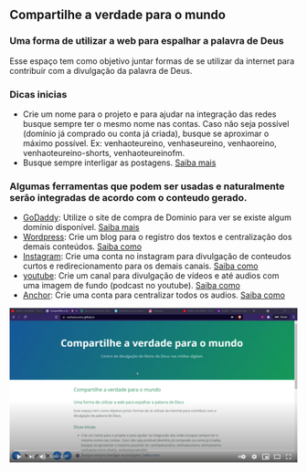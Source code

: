 ## Compartilhe a verdade para o mundo

### Uma forma de utilizar a web para espalhar a palavra de Deus
Esse espaço tem como objetivo juntar formas de se utilizar da internet para contribuir com a divulgação da palavra de Deus.

### Dicas inicias
* Crie um nome para o projeto e para ajudar na integração das redes busque sempre ter o mesmo nome nas contas. Caso não seja possível (domínio já comprado ou conta já criada), busque se aproximar o máximo possível. Ex: venhaoteureino, venhaseureino, venhaoreino, venhaoteureino-shorts, venhaoteureinofm.
* Busque sempre interligar as postagens. [Saiba mais](https://jonatasemidio.github.io/venhaoteureino/content-link)

### Algumas ferramentas que podem ser usadas e naturalmente serão integradas de acordo com o conteudo gerado.
- [GoDaddy](https://pt.godaddy.com/): Utilize o site de compra de Dominio para ver se existe algum domínio disponível. [Saiba mais](https://venhateureino.github.io/godaddy-howto)
- [Wordpress](https://wordpress.com): Crie um blog para o registro dos textos e centralização dos demais conteúdos. [Saiba como](https://venhateureino.github.io/wordpress-howto)
- [Instagram](https://www.instagram.com/): Crie uma conta no instagram para divulgação de conteudos curtos e redirecionamento para os demais canais. [Saiba como](https://venhateureino.github.io/instagram-howto)
- [youtube](https://www.youtube.com/): Crie um canal para divulgação de vídeos e até audios com uma imagem de fundo (podcast no youtube). [Saiba como](https://venhateureino.github.io/youtube-howto)
- [Anchor](https://anchor.fm/): Crie uma conta para centralizar todos os audios. [Saiba como](https://venhateureino.github.io/anchor-howto)

[![Link para o vídeo de introdução](/src/img/thumb-intro-1-site.png)](https://www.youtube.com/watch?v=rsPLtGjlRYQ)

